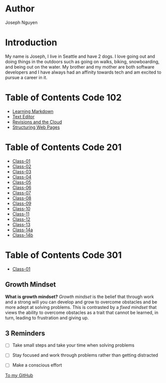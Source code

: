 # Author
Joseph Nguyen
# Introduction
My name is Joseph, I live in Seattle and have 2 dogs. I love going out and doing things in the outdoors such as going on walks, biking, snowboarding, and being out on the water. My brother and my mother are both software developers and I have always had an affinity towards tech and am excited to pursue a career in it.
# Table of Contents Code 102
- [Learning Markdown](https://3luehippo.github.io/reading-notes/Learning-Markdown)
- [Text Editor](https://3luehippo.github.io/reading-notes/TextEditor)
- [Revisions and the Cloud](https://3luehippo.github.io/reading-notes/Revisionsandthecloud)
- [Structuring Web Pages](https://3luehippo.github.io/reading-notes/StructuringWebPages)
# Table of Contents Code 201
- [Class-01](https://3luehippo.github.io/reading-notes/Code%20201%20Notes/Class-01)
- [Class-02](https://3luehippo.github.io/reading-notes/Code%20201%20Notes/Class-02)
- [Class-03](https://3luehippo.github.io/reading-notes/Code%20201%20Notes/Class-03)
- [Class-04](https://3luehippo.github.io/reading-notes/Code%20201%20Notes/Class-04)
- [Class-05](https://3luehippo.github.io/reading-notes/Code%20201%20Notes/Class-05)
- [Class-06](https://3luehippo.github.io/reading-notes/Code%20201%20Notes/Class-06)
- [Class-07](https://3luehippo.github.io/reading-notes/Code%20201%20Notes/Class-07)
- [Class-08](https://3luehippo.github.io/reading-notes/Code%20201%20Notes/Class-08)
- [Class-09](https://3luehippo.github.io/reading-notes/Code%20201%20Notes/Class-09)
- [Class-10](https://3luehippo.github.io/reading-notes/Code%20201%20Notes/Class-10)
- [Class-11](https://3luehippo.github.io/reading-notes/Code%20201%20Notes/Class-11)
- [Class-12](https://3luehippo.github.io/reading-notes/Code%20201%20Notes/Class-12)
- [Class-13](https://3luehippo.github.io/reading-notes/Code%20201%20Notes/Class-13)
- [Class-14a](https://3luehippo.github.io/reading-notes/Code%20201%20Notes/Class-14a)
- [Class-14b](https://3luehippo.github.io/reading-notes/Code%20201%20Notes/Class-14b)
# Table of Contents Code 301
- [Class-01]()
## Growth Mindset
**What is growth mindset?**
_Growth mindset_ is the belief that through work and a strong will you can develop and grow to overcome obstacles and be more adept at solving problems. This is contrasted by a _fixed mindset_ that views the ability to overcome obstacles as a trait that cannot be learned, in turn, leading to frustration and giving up.
## 3 Reminders
- [ ] Take small steps and take your time when solving problems 
- [ ] Stay focused and work through problems rather than getting distracted 
- [ ] Make a conscious effort 


[To my GitHub](https://github.com/3lueHippo)
